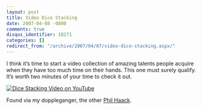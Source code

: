 ```yaml
---
layout: post
title: Video Dice Stacking
date: 2007-04-08 -0800
comments: true
disqus_identifier: 18271
categories: []
redirect_from: "/archive/2007/04/07/video-dice-stacking.aspx/"
---
```


I think it’s time to start a video collection of amazing talents people
acquire when they have too much time on their hands. This one must
surely qualify. It’s worth two minutes of your time to check it out.

[![Dice Stacking Video on
YouTube](https://haacked.com/images/haacked_com/WindowsLiveWriter/VideoDiceStacking_F8CC/image%7B0%7D%5B7%5D.png)](http://www.youtube.com/watch?v=4bDgO3_vRXQ&eurl= "Dice Stacking")

Found via my doppleganger, the other [Phil
Haack](http://neuralgraffiti.com/ "Neural Graffiti").

